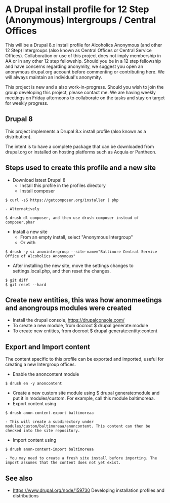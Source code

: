 # A Drupal install profile for 12 Step (Anonymous) Intergroups / Central Offices

This will be a Drupal 8.x install profile for Alcoholics Anonymous (and other 12 Step) Intergroups (also known as Central Offices or Central Service Offices). Collaboration or use of this project does not imply membership in AA or in any other 12 step fellowship. Should you be in a 12 step fellowship and have concerns regarding anonymity, we suggest you open an anonymous drupal.org account before commenting or contributing here. We will always maintain an individual's anonymity.

This project is new and a also work-in-progress. Should you wish to join the group developing this project, please contact me. We are having weekly meetings on Friday afternoons to collaborate on the tasks and stay on target for weekly progress.

## Drupal 8

This project implements a Drupal 8.x install profile (also known as a distribution).

The intent is to have a complete package that can be downloaded from drupal.org or installed on hosting platforms
such as Acquia or Pantheon.

## Steps used to create this profile and a new site

* Download latest Drupal 8
  - Install this profile in the profiles directory
  - Install composer
```
$ curl -sS https://getcomposer.org/installer | php
```
    - Alternatively
```
$ drush dl composer, and then use drush composer instead of composer.phar
```
* Install a new site
  - From an empty install, select "Anonymous Intergroup"
  - Or with
```
$ drush -y si anonintergroup --site-name="Baltimore Central Service Office of Alcoholics Anonymous"
```
  - After installing the new site, move the settings changes to settings.local.php, and then reset the changes.
```
$ git diff
$ git reset --hard
```

## Create new entities, this was how anonmeetings and anongroups modules were created

  - Install the drupal console, https://drupalconsole.com/
  - To create a new module, from docroot $ drupal generate:module
  - To create new entities, from docroot $ drupal generate:entity:content

## Export and Import content

  The content specific to this profile can be exported and imported, useful for creating a new Intergroup offices.

  - Enable the anoncontent module
```
$ drush en -y anoncontent
```
  - Create a new custom site module using $ drupal generate:module and put it in modules/custom. For example, call this module baltimoreaa.
  - Export content using
```
$ drush anon-content-export baltimoreaa
```
    - This will create a subdirectory under modules/custom/baltimoreaa/anoncontent. This content can then be checked into the site repository.
  - Import content using
```
$ drush anon-content-import baltimoreaa
```
    - You may need to create a fresh site install before importing. The import assumes that the content does not yet exist.

## See also

* https://www.drupal.org/node/159730 Developing installation profiles and distributions
